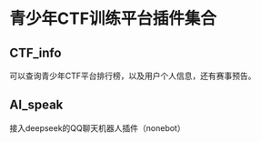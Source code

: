 # 青少年CTF训练平台插件集合
## CTF_info
可以查询青少年CTF平台排行榜，以及用户个人信息，还有赛事预告。
## AI_speak
接入deepseek的QQ聊天机器人插件（nonebot）
